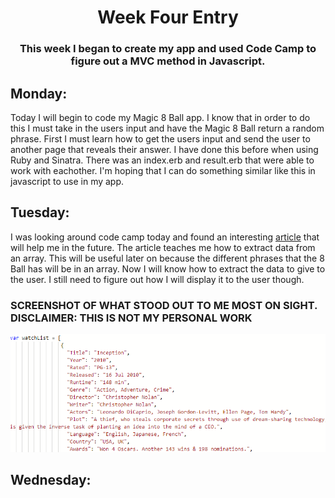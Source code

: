 # <center>Week Four Entry</center>
### <center>This week I began to create my app and used Code Camp to figure out a MVC method in Javascript.</center>
## Monday:
Today I will begin to code my Magic 8 Ball app. I know that in order to do this I must take in the users input and have the Magic 8 Ball return a random phrase. First I must learn how to get the users input and send the user to another page that reveals their answer. I have done this before when using Ruby and Sinatra. There was an index.erb and result.erb that were able to work with eachother. I'm hoping that I can do something similar like this in javascript to use in my app.
## Tuesday: 
I was looking around code camp today and found an interesting [article](https://learn.freecodecamp.org/javascript-algorithms-and-data-structures/functional-programming/use-the-map-method-to-extract-data-from-an-array/) that will help me in the future. The article teaches me how to extract data from an array. This will be useful later on because the different phrases that the 8 Ball has will be in an array. Now I will know how to extract the data to give to the user. I still need to figure out how I will display it to the user though.
### SCREENSHOT OF WHAT STOOD OUT TO ME MOST ON SIGHT. DISCLAIMER: THIS IS NOT MY PERSONAL WORK
![](/images/data_array.png)
## Wednesday: 
